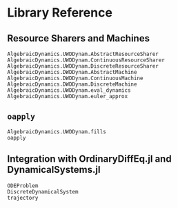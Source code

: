 # Library Reference

## Resource Sharers and Machines

```@docs
AlgebraicDynamics.UWDDynam.AbstractResourceSharer
AlgebraicDynamics.UWDDynam.ContinuousResourceSharer
AlgebraicDynamics.UWDDynam.DiscreteResourceSharer
AlgebraicDynamics.DWDDynam.AbstractMachine
AlgebraicDynamics.DWDDynam.ContinuousMachine
AlgebraicDynamics.DWDDynam.DiscreteMachine
AlgebraicDynamics.UWDDynam.eval_dynamics
AlgebraicDynamics.UWDDynam.euler_approx
```

## `oapply`
```@docs
AlgebraicDynamics.UWDDynam.fills
oapply
```

## Integration with OrdinaryDiffEq.jl and DynamicalSystems.jl
```@docs
ODEProblem
DiscreteDynamicalSystem
trajectory
```